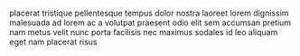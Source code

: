 placerat tristique pellentesque tempus dolor nostra laoreet lorem dignissim
malesuada ad lorem ac a volutpat praesent odio elit sem accumsan pretium nam
metus velit nunc porta facilisis nec maximus sodales id leo aliquam eget nam
placerat risus
